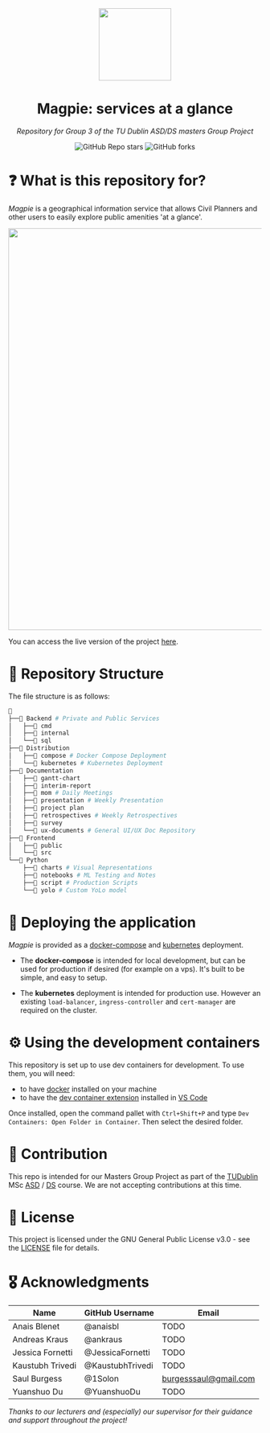 <div align="center">

<img src="https://github.com/user-attachments/assets/c147b766-d1bd-4cf7-b4e9-fa49705c89b1" align="center" width="144px" height="144px"/>

# Magpie: services at a glance

_Repository for Group 3 of the TU Dublin ASD/DS masters Group Project_

</div>

<div align="center">

![GitHub Repo stars](https://img.shields.io/github/stars/2024-CMPU9010-GROUP-3/magpie?style=for-the-badge)
![GitHub forks](https://img.shields.io/github/forks/2024-CMPU9010-GROUP-3/magpie?style=for-the-badge)

</div>

# ❓ What is this repository for?

_Magpie_ is a geographical information service that allows Civil Planners and other users to easily explore public amenities 'at a glance'.

<p align="center">
  <img src="https://github.com/user-attachments/assets/bcffd0ca-e228-484c-9236-d749e9769932" width="800"/>
</p>

You can access the live version of the project [here](https://magpie.solonsstuff.com/).

# 📂 Repository Structure

The file structure is as follows:

```sh
📁
├──📁 Backend # Private and Public Services
│   ├──📁 cmd
│   ├──📁 internal
│   └──📁 sql
├──📁 Distribution
│   ├──📁 compose # Docker Compose Deployment
│   └──📁 kubernetes # Kubernetes Deployment
├──📁 Documentation
│   ├──📁 gantt-chart
│   ├──📁 interim-report
│   ├──📁 mom # Daily Meetings
│   ├──📁 presentation # Weekly Presentation
│   ├──📁 project plan
│   ├──📁 retrospectives # Weekly Retrospectives
│   ├──📁 survey
│   └──📁 ux-documents # General UI/UX Doc Repository
├──📁 Frontend
│   ├──📁 public
│   └──📁 src
└──📁 Python
    ├──📁 charts # Visual Representations
    ├──📁 notebooks # ML Testing and Notes
    ├──📁 script # Production Scripts
    └──📁 yolo # Custom YoLo model
```

# 🚀 Deploying the application

_Magpie_ is provided as a [docker-compose](./Distribution/compose/) and [kubernetes](./Distribution/kubernetes/) deployment.

- The **docker-compose** is intended for local development, but can be used for production if desired (for example on a vps). It's built to be simple, and easy to setup.

- The **kubernetes** deployment is intended for production use. However an existing `load-balancer`, `ingress-controller` and `cert-manager` are required on the cluster.

# ⚙️ Using the development containers

This repository is set up to use dev containers for development. To use them, you will need:

- to have [docker](https://www.docker.com/) installed on your machine
- to have the [dev container extension](https://marketplace.visualstudio.com/items?itemName=ms-vscode-remote.remote-containers) installed in [VS Code](https://code.visualstudio.com/)

Once installed, open the command pallet with `Ctrl+Shift+P` and type `Dev Containers: Open Folder in Container`. Then select the desired folder.

# 🤝 Contribution

This repo is intended for our Masters Group Project as part of the [TUDublin](https://www.tudublin.ie/) MSc [ASD](https://www.tudublin.ie/study/postgraduate/courses/computing-advanced-software-development-tu059/) / [DS](https://www.tudublin.ie/study/postgraduate/courses/computing-data-science/) course. We are not accepting contributions at this time.

# 📝 License

This project is licensed under the GNU General Public License v3.0 - see the [LICENSE](./licence) file for details.

# 🎖️ Acknowledgments

| Name             | GitHub Username  | Email                                                 |
| ---------------- | ---------------- | ----------------------------------------------------- |
| Anais Blenet     | @anaisbl         | TODO                                                  |
| Andreas Kraus    | @ankraus         | TODO                                                  |
| Jessica Fornetti | @JessicaFornetti | TODO                                                  |
| Kaustubh Trivedi | @KaustubhTrivedi | TODO                                                  |
| Saul Burgess     | @1Solon          | [burgesssaul@gmail.com](mailto:Burgesssaul@gmail.com) |
| Yuanshuo Du      | @YuanshuoDu      | TODO                                                  |

_Thanks to our lecturers and (especially) our supervisor for their guidance and support throughout the project!_
